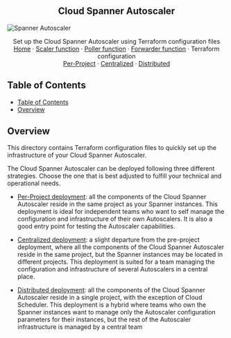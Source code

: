 <br />
<p align="center">
  <h2 align="center">Cloud Spanner Autoscaler</h2>
  <img alt="Spanner Autoscaler" src="https://storage.googleapis.com/gweb-cloudblog-publish/images/Google_Cloud_Spanner_databases.max-2200x2200.jpg">

  <p align="center">
    <!-- In one sentence: what does the code in this directory do? -->
    Set up the Cloud Spanner Autoscaler using Terraform configuration files
    <br />
    <a href="../README.md">Home</a>
    ·
    <a href="../scaler/README.md">Scaler function</a>
    ·
    <a href="../poller/README.md">Poller function</a>
    ·
    <a href="../forwarder/README.md">Forwarder function</a>
    ·
    Terraform configuration
    <br />
    <a href="per-project/README.md">Per-Project</a>
    ·
    <a href="centralized/README.md">Centralized</a>
    ·
    <a href="distributed/README.md">Distributed</a>
  </p>

</p>

## Table of Contents

*   [Table of Contents](#table-of-contents)
*   [Overview](#overview)

## Overview

This directory contains Terraform configuration files to quickly set up the
infrastructure of your Cloud Spanner Autoscaler.

The Cloud Spanner Autoscaler can be deployed following three different
strategies. Choose the one that is best adjusted to fulfill your technical and
operational needs.

*   [Per-Project deployment](per-project/README.md): all the components of the
    Cloud Spanner Autoscaler reside in the same project as your Spanner
    instances. This deployment is ideal for independent teams who want to self
    manage the configuration and infrastructure of their own Autoscalers. It is
    also a good entry point for testing the Autoscaler capabilities.

*   [Centralized deployment](centralized/README.md): a slight departure from the
    pre-project deployment, where all the components of the Cloud Spanner
    Autoscaler reside in the same project, but the Spanner instances may be
    located in different projects. This deployment is suited for a team managing
    the configuration and infrastructure of several Autoscalers in a central
    place.

*   [Distributed deployment](distributed/README.md): all the components of the
    Cloud Spanner Autoscaler reside in a single project, with the exception of
    Cloud Scheduler. This deployment is a hybrid where teams who own the Spanner
    instances want to manage only the Autoscaler configuration parameters for
    their instances, but the rest of the Autoscaler infrastructure is managed by
    a central team
